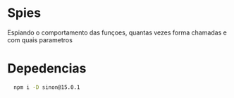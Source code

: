 # Spies
Espiando o comportamento das funçoes, quantas vezes forma chamadas e com quais parametros

# Depedencias
  ```bash
    npm i -D sinon@15.0.1
  ```